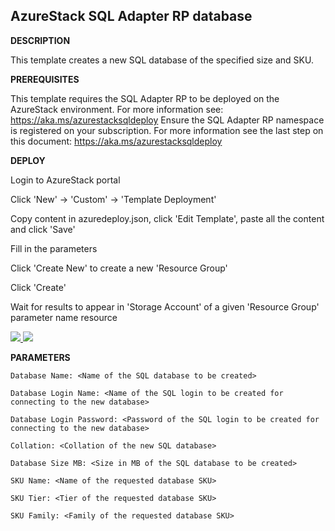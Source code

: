 ## AzureStack SQL Adapter RP database ##

<b>DESCRIPTION</b>

This template creates a new SQL database of the specified size and SKU.

<b>PREREQUISITES</b>

This template requires the SQL Adapter RP to be deployed on the AzureStack environment. For more information see: https://aka.ms/azurestacksqldeploy
Ensure the SQL Adapter RP namespace is registered on your subscription. For more information see the last step on this document: https://aka.ms/azurestacksqldeploy

<b>DEPLOY</b>

Login to AzureStack portal

Click 'New' -> 'Custom' -> 'Template Deployment'

Copy content in azuredeploy.json, click 'Edit Template', paste all the content and click 'Save'

Fill in the parameters

Click 'Create New' to create a new 'Resource Group'

Click 'Create'

Wait for results to appear in 'Storage Account' of a given 'Resource Group' parameter name resource


<a href="https://portal.azure.com/#create/Microsoft.Template/uri/https%3A%2F%2Fraw.githubusercontent.com%2FAzure%2FAzureStack-QuickStart-Templates%2Fmaster%2Fsqladapter-database%2Fazuredeploy.json" target="_blank">
    <img src="http://azuredeploy.net/deploybutton.png"/>
</a>
<a href="http://armviz.io/#/?load=https%3A%2F%2Fraw.githubusercontent.com%2FAzure%2FAzureStack-QuickStart-Templates%2Fmaster%2Fsqladapter-database%2Fazuredeploy.json" target="_blank">
    <img src="http://armviz.io/visualizebutton.png"/>
</a>


<b>PARAMETERS</b>
```Poweshell
Database Name: <Name of the SQL database to be created>

Database Login Name: <Name of the SQL login to be created for connecting to the new database>

Database Login Password: <Password of the SQL login to be created for connecting to the new database>

Collation: <Collation of the new SQL database>

Database Size MB: <Size in MB of the SQL database to be created>

SKU Name: <Name of the requested database SKU>

SKU Tier: <Tier of the requested database SKU>

SKU Family: <Family of the requested database SKU>
